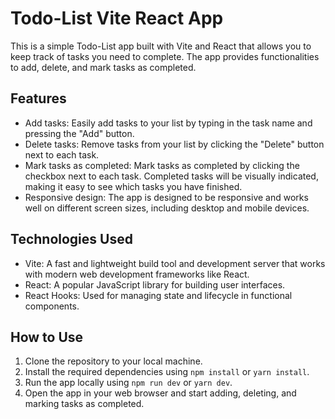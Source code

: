 # Todo-List Vite React App

This is a simple Todo-List app built with Vite and React that allows you to keep track of tasks you need to complete. The app provides functionalities to add, delete, and mark tasks as completed.

## Features
* Add tasks: Easily add tasks to your list by typing in the task name and pressing the "Add" button.
* Delete tasks: Remove tasks from your list by clicking the "Delete" button next to each task.
* Mark tasks as completed: Mark tasks as completed by clicking the checkbox next to each task. Completed tasks will be visually indicated, making it easy to see which tasks you have finished.
* Responsive design: The app is designed to be responsive and works well on different screen sizes, including desktop and mobile devices.

## Technologies Used
* Vite: A fast and lightweight build tool and development server that works with modern web development frameworks like React.
* React: A popular JavaScript library for building user interfaces.
* React Hooks: Used for managing state and lifecycle in functional components.

## How to Use
1. Clone the repository to your local machine.
2. Install the required dependencies using `npm install` or `yarn install`.
3. Run the app locally using `npm run dev` or `yarn dev`.
4. Open the app in your web browser and start adding, deleting, and marking tasks as completed.


